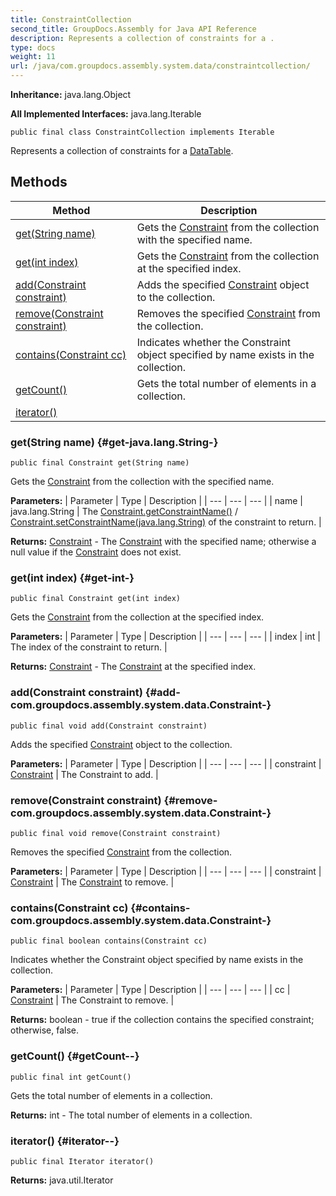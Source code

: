 ```yaml
---
title: ConstraintCollection
second_title: GroupDocs.Assembly for Java API Reference
description: Represents a collection of constraints for a .
type: docs
weight: 11
url: /java/com.groupdocs.assembly.system.data/constraintcollection/
---
```

**Inheritance:**
java.lang.Object

**All Implemented Interfaces:**
java.lang.Iterable
```
public final class ConstraintCollection implements Iterable
```

Represents a collection of constraints for a [DataTable](../../com.groupdocs.assembly.system.data/datatable).
## Methods

| Method | Description |
| --- | --- |
| [get(String name)](#get-java.lang.String-) | Gets the [Constraint](../../com.groupdocs.assembly.system.data/constraint) from the collection with the specified name. |
| [get(int index)](#get-int-) | Gets the [Constraint](../../com.groupdocs.assembly.system.data/constraint) from the collection at the specified index. |
| [add(Constraint constraint)](#add-com.groupdocs.assembly.system.data.Constraint-) | Adds the specified [Constraint](../../com.groupdocs.assembly.system.data/constraint) object to the collection. |
| [remove(Constraint constraint)](#remove-com.groupdocs.assembly.system.data.Constraint-) | Removes the specified [Constraint](../../com.groupdocs.assembly.system.data/constraint) from the collection. |
| [contains(Constraint cc)](#contains-com.groupdocs.assembly.system.data.Constraint-) | Indicates whether the Constraint object specified by name exists in the collection. |
| [getCount()](#getCount--) | Gets the total number of elements in a collection. |
| [iterator()](#iterator--) |  |
### get(String name) {#get-java.lang.String-}
```
public final Constraint get(String name)
```


Gets the [Constraint](../../com.groupdocs.assembly.system.data/constraint) from the collection with the specified name.

**Parameters:**
| Parameter | Type | Description |
| --- | --- | --- |
| name | java.lang.String | The [Constraint.getConstraintName()](../../com.groupdocs.assembly.system.data/constraint.getConstraintName--) / [Constraint.setConstraintName(java.lang.String)](../../com.groupdocs.assembly.system.data/constraint.setConstraintName-java.lang.String-) of the constraint to return. |

**Returns:**
[Constraint](../../com.groupdocs.assembly.system.data/constraint) - The [Constraint](../../com.groupdocs.assembly.system.data/constraint) with the specified name; otherwise a null value if the [Constraint](../../com.groupdocs.assembly.system.data/constraint) does not exist.
### get(int index) {#get-int-}
```
public final Constraint get(int index)
```


Gets the [Constraint](../../com.groupdocs.assembly.system.data/constraint) from the collection at the specified index.

**Parameters:**
| Parameter | Type | Description |
| --- | --- | --- |
| index | int | The index of the constraint to return. |

**Returns:**
[Constraint](../../com.groupdocs.assembly.system.data/constraint) - The [Constraint](../../com.groupdocs.assembly.system.data/constraint) at the specified index.
### add(Constraint constraint) {#add-com.groupdocs.assembly.system.data.Constraint-}
```
public final void add(Constraint constraint)
```


Adds the specified [Constraint](../../com.groupdocs.assembly.system.data/constraint) object to the collection.

**Parameters:**
| Parameter | Type | Description |
| --- | --- | --- |
| constraint | [Constraint](../../com.groupdocs.assembly.system.data/constraint) | The Constraint to add. |

### remove(Constraint constraint) {#remove-com.groupdocs.assembly.system.data.Constraint-}
```
public final void remove(Constraint constraint)
```


Removes the specified [Constraint](../../com.groupdocs.assembly.system.data/constraint) from the collection.

**Parameters:**
| Parameter | Type | Description |
| --- | --- | --- |
| constraint | [Constraint](../../com.groupdocs.assembly.system.data/constraint) | The [Constraint](../../com.groupdocs.assembly.system.data/constraint) to remove. |

### contains(Constraint cc) {#contains-com.groupdocs.assembly.system.data.Constraint-}
```
public final boolean contains(Constraint cc)
```


Indicates whether the Constraint object specified by name exists in the collection.

**Parameters:**
| Parameter | Type | Description |
| --- | --- | --- |
| cc | [Constraint](../../com.groupdocs.assembly.system.data/constraint) | The Constraint to remove. |

**Returns:**
boolean - true if the collection contains the specified constraint; otherwise, false.
### getCount() {#getCount--}
```
public final int getCount()
```


Gets the total number of elements in a collection.

**Returns:**
int - The total number of elements in a collection.
### iterator() {#iterator--}
```
public final Iterator iterator()
```




**Returns:**
java.util.Iterator
